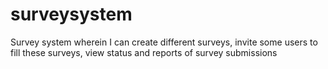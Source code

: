 # surveysystem
 Survey system wherein I can create different surveys, invite some users to fill these surveys, view status and reports of survey submissions
